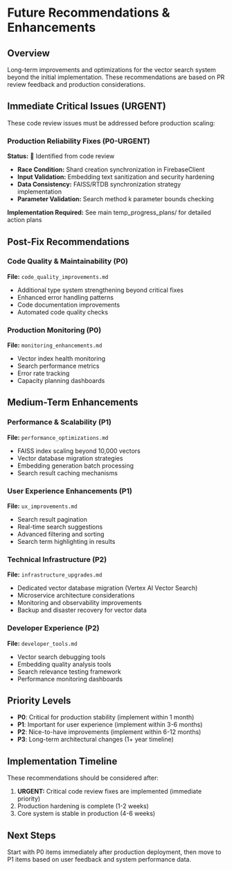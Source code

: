 # Future Recommendations & Enhancements

## Overview
Long-term improvements and optimizations for the vector search system beyond the initial implementation. These recommendations are based on PR review feedback and production considerations.

## Immediate Critical Issues (URGENT)
These code review issues must be addressed before production scaling:

### Production Reliability Fixes (P0-URGENT)
**Status:** 🔴 Identified from code review
- **Race Condition:** Shard creation synchronization in FirebaseClient  
- **Input Validation:** Embedding text sanitization and security hardening
- **Data Consistency:** FAISS/RTDB synchronization strategy implementation
- **Parameter Validation:** Search method k parameter bounds checking

**Implementation Required:** See main temp_progress_plans/ for detailed action plans

## Post-Fix Recommendations

### Code Quality & Maintainability (P0)
**File:** `code_quality_improvements.md`
- Additional type system strengthening beyond critical fixes
- Enhanced error handling patterns
- Code documentation improvements
- Automated code quality checks

### Production Monitoring (P0)
**File:** `monitoring_enhancements.md`
- Vector index health monitoring
- Search performance metrics
- Error rate tracking
- Capacity planning dashboards

## Medium-Term Enhancements

### Performance & Scalability (P1)
**File:** `performance_optimizations.md`
- FAISS index scaling beyond 10,000 vectors
- Vector database migration strategies
- Embedding generation batch processing
- Search result caching mechanisms

### User Experience Enhancements (P1)
**File:** `ux_improvements.md`
- Search result pagination
- Real-time search suggestions
- Advanced filtering and sorting
- Search term highlighting in results

### Technical Infrastructure (P2)
**File:** `infrastructure_upgrades.md`
- Dedicated vector database migration (Vertex AI Vector Search)
- Microservice architecture considerations  
- Monitoring and observability improvements
- Backup and disaster recovery for vector data

### Developer Experience (P2)
**File:** `developer_tools.md`
- Vector search debugging tools
- Embedding quality analysis tools
- Search relevance testing framework
- Performance monitoring dashboards

## Priority Levels
- **P0**: Critical for production stability (implement within 1 month)
- **P1**: Important for user experience (implement within 3-6 months)
- **P2**: Nice-to-have improvements (implement within 6-12 months)
- **P3**: Long-term architectural changes (1+ year timeline)

## Implementation Timeline
These recommendations should be considered after:
1. **URGENT:** Critical code review fixes are implemented (immediate priority)
2. Production hardening is complete (1-2 weeks)
3. Core system is stable in production (4-6 weeks)

## Next Steps
Start with P0 items immediately after production deployment, then move to P1 items based on user feedback and system performance data.